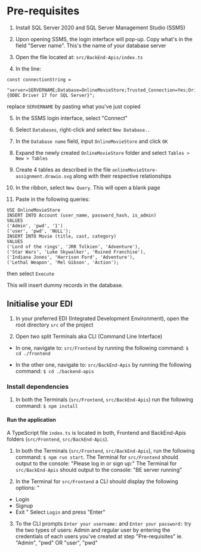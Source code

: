 # Pre-requisites

1. Install SQL Server 2020 and SQL Server Management Studio (SSMS)

2. Upon opening SSMS, the login interface will pop-up. Copy what's in the field "Server name". This's the name of your database server

3. Open the file located at: `src/BackEnd-Apis/index.ts`

4. In the line:

```
const connectionString =
  "server=SERVERNAME;Database=OnlineMovieStore;Trusted_Connection=Yes;Driver={ODBC Driver 17 for SQL Server}";
```

replace `SERVERNAME` by pasting what you've just copied

5. In the SSMS login interface, select "Connect"

6. Select `Databases`, right-click and select `New Database..`

7. In the `Database name` field, input `OnlineMovieStore` and click `OK`

8. Expand the newly created `OnlineMovieStore` folder and select `Tables > New > Tables`

9. Create 4 tables as described in the file `onlineMovieStore-assignment.drawio.svg` along with their respective relationships

10. In the ribbon, select `New Query`. This will open a blank page

11. Paste in the following queries:

```
USE OnlineMovieStore
INSERT INTO Account (user_name, password_hash, is_admin)
VALUES
('Admin', 'pwd', '1')
('user', 'pwd', 'NULL');
INSERT INTO Movie (title, cast, category)
VALUES
('Lord of the rings', 'JRR Tolkien', 'Adventure'),
('Star Wars', 'Luke Skywalker', 'Ruined Franchise'),
('Indiana Jones', 'Harrison Ford', 'Adventure'),
('Lethal Weapon', 'Mel Gibson', 'Action');
```
then select `Execute`

This will insert dummy records in the database.

## Initialise your EDI

1. In your preferred EDI (Integrated Development Environment), open the root directory `src` of the project

2. Open two split Terminals aka CLI (Command Line Interface)

 - In one, navigate to: `src/Frontend` by running the following command:
   `$ cd ./frontend`

 - In the other one, navigate to: `src/BackEnd-Apis` by running the following command:
   `$ cd ./backend-apis`

### Install dependencies

1. In both the Terminals (`src/Frontend`, `src/BackEnd-Apis`) run the following command:
   `$ npm install`

#### Run the application

A TypeScript file `index.ts` is located in both, Frontend and BackEnd-Apis folders (`src/Frontend`, `src/BackEnd-Apis`).

1. In both the Terminals (`src/Frontend`, `src/BackEnd-Apis`), run the following command:
   `$ npm run start`.
   The Terminal for `src/Frontend` should output to the console: "Please log in or sign up:"
   The Terminal for `src/BackEnd-Apis` should output to the console: "BE server running"

2. In the Terminal for `src/Frontend` a CLI should display the following options:
   "

- Login
- Signup
- Exit
  "
  Select `Login` and press "Enter"

3. To the CLI prompts `Enter your username:` and `Enter your password:` try the two types of users: Admin and regular user by entering the credentials of each users you've created at step "Pre-requisites" ie. "Admin", "pwd" OR "user", "pwd"
